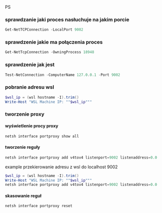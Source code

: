 PS


### sprawdzanie jaki proces nasłuchuje na jakim porcie

``` PowerShell 
Get-NetTCPConnection -LocalPort 9002
```


### sprawdzenie jakie ma połączenia proces

``` PowerShell 
Get-NetTcpConnection -OwningProcess 18948
```


### sprawdzenie jak jest 

``` PowerShell 
Test-NetConnection -ComputerName 127.0.0.1 -Port 9002
```

### pobranie adresu wsl
``` PowerShell 
$wsl_ip = (wsl hostname -I).trim()
Write-Host "WSL Machine IP: ""$wsl_ip"""
```

### tworzenie proxy
#### wyświetlenie procy proxy 
``` PowerShell 
netsh interface portproxy show all 
```
#### tworzenie reguły

``` PowerShell 
netsh interface portproxy add v4tov4 listenport=9002 listenaddress=0.0.0.0 connectport=9002 connectaddress=192.168.8.9
```
example przekierowanie adresu z wsl do localhost 9002

``` PowerShell 
$wsl_ip = (wsl hostname -I).trim()
Write-Host "WSL Machine IP: ""$wsl_ip"""
netsh interface portproxy add v4tov4 listenport=9002 listenaddress=0.0.0.0 connectport=9002 connectaddress=$wsl_ip
```

#### skasowanie reguł 
``` PowerShell 
netsh interface portproxy reset
```